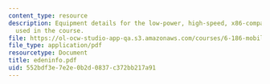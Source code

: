 ```yaml
---
content_type: resource
description: Equipment details for the low-power, high-speed, x86-compatible microprocessor
  used in the course.
file: https://ol-ocw-studio-app-qa.s3.amazonaws.com/courses/6-186-mobile-autonomous-systems-laboratory-january-iap-2005/552bdf3e7e2e0b2d0837c372bb217a91_edeninfo.pdf
file_type: application/pdf
resourcetype: Document
title: edeninfo.pdf
uid: 552bdf3e-7e2e-0b2d-0837-c372bb217a91
---
```

